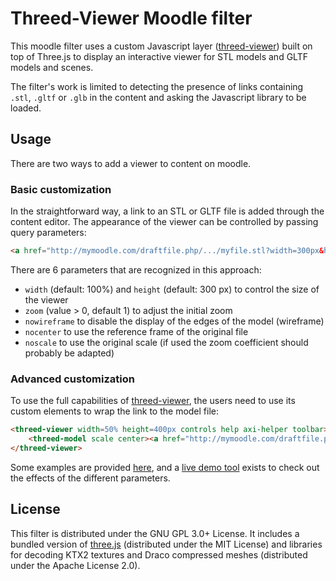 # Threed-Viewer Moodle filter

This moodle filter uses a custom Javascript layer ([threed-viewer](https://github.com/cyrilpic/threed-viewer)) built on top of Three.js to display an interactive viewer for STL models and GLTF models and scenes.

The filter's work is limited to detecting the presence of links containing `.stl`, `.gltf` or `.glb` in the content and asking the Javascript library to be loaded.

## Usage

There are two ways to add a viewer to content on moodle.

### Basic customization

In the straightforward way, a link to an STL or GLTF file is added through the content editor. The appearance of the viewer can be controlled by passing query parameters:

```html
<a href="http://mymoodle.com/draftfile.php/.../myfile.stl?width=300px&height=300px">myfile.stl</a>
```

There are 6 parameters that are recognized in this approach:

* `width` (default: 100%) and `height` (default: 300 px) to control the size of the viewer
* `zoom` (value > 0, default 1) to adjust the initial zoom
* `nowireframe` to disable the display of the edges of the model (wireframe)
* `nocenter` to use the reference frame of the original file
* `noscale` to use the original scale (if used the zoom coefficient should probably be adapted)

### Advanced customization

To use the full capabilities of [threed-viewer](https://github.com/cyrilpic/threed-viewer), the users need to use its custom elements to wrap the link to the model file:

```html
<threed-viewer width=50% height=400px controls help axi-helper toolbar>
    <threed-model scale center><a href="http://mymoodle.com/draftfile.php/.../myfile.stl">myfile.stl</a></threed-model>
</threed-viewer>
```

Some examples are provided [here](https://cyrilpic.github.io/threed-viewer/), and a [live demo tool](https://cyrilpic.github.io/threed-viewer/demo.html) exists to check out the effects of the different parameters. 

## License

This filter is distributed under the GNU GPL 3.0+ License.
It includes a bundled version of [three.js](https://threejs.org) (distributed under the MIT License) and libraries for decoding KTX2 textures and Draco compressed meshes (distributed under the Apache License 2.0).
